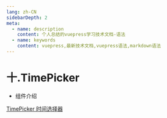 ```yaml
---
lang: zh-CN
sidebarDepth: 2
meta:
  - name: description
    content: 个人总结的vuepress学习技术文档-语法
  - name: keywords
    content: vuepress,最新技术文档,vuepress语法,markdown语法
---
```


# 十.TimePicker

- 组件介绍

[TimePicker 时间选择器](/doc/#/zh-CN/component/time-picker)